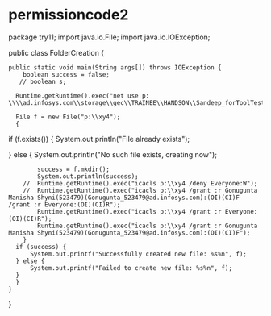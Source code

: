 # permissioncode2
package try11;
import java.io.File;
import java.io.IOException;

public class FolderCreation {

	public static void main(String args[]) throws IOException {
        boolean success = false;
       // boolean s;
    
      Runtime.getRuntime().exec("net use p: \\\\ad.infosys.com\\storage\\gec\\TRAINEE\\HANDSON\\Sandeep_forToolTesting");
     
      File f = new File("p:\\xy4"); 
      {
  if (f.exists()) {
      System.out.println("File already exists");

  } else {
      System.out.println("No such file exists, creating now");
     
			success = f.mkdir();
			System.out.println(success);
		//	Runtime.getRuntime().exec("icacls p:\\xy4 /deny Everyone:W");
		//	Runtime.getRuntime().exec("icacls p:\\xy4 /grant :r Gonugunta Manisha Shyni(523479)(Gonugunta_523479@ad.infosys.com):(OI)(CI)F /grant :r Everyone:(OI)(CI)R");
			Runtime.getRuntime().exec("icacls p:\\xy4 /grant :r Everyone:(OI)(CI)R");
			Runtime.getRuntime().exec("icacls p:\\xy4 /grant :r Gonugunta Manisha Shyni(523479)(Gonugunta_523479@ad.infosys.com):(OI)(CI)F");
		}
      if (success) {
          System.out.printf("Successfully created new file: %s%n", f);
      } else {
          System.out.printf("Failed to create new file: %s%n", f);
      }
      }
	}
}

        

